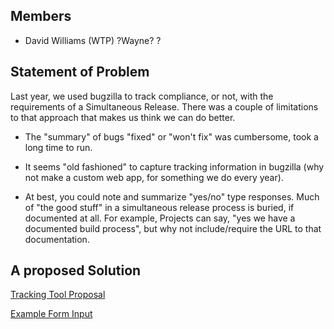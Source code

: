 ## Members

  -
    David Williams (WTP)
    ?Wayne?
    ?

## Statement of Problem

Last year, we used bugzilla to track compliance, or not, with the
requirements of a Simultaneous Release. There was a couple of
limitations to that approach that makes us think we can do better.

  - The "summary" of bugs "fixed" or "won't fix" was cumbersome, took a
    long time to run.

<!-- end list -->

  - It seems "old fashioned" to capture tracking information in bugzilla
    (why not make a custom web app, for something we do every year).

<!-- end list -->

  - At best, you could note and summarize "yes/no" type responses. Much
    of "the good stuff" in a simultaneous release process is buried, if
    documented at all. For example, Projects can say, "yes we have a
    documented build process", but why not include/require the URL to
    that documentation.

## A proposed Solution

[Tracking Tool
Proposal](http://www.eclipse.org/helios/planning/trackingToolProposal.html)

[Example Form
Input](http://www.eclipse.org/helios/planning/EclipseSimultaneousReleaseFormPrototype.html)